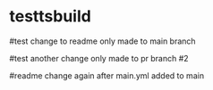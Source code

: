 # testtsbuild
#test change to readme only made to main branch
 


#test another change only made to pr branch
#2


#readme change again after main.yml added to main